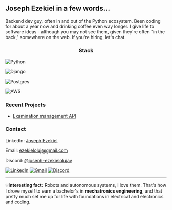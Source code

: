 ## Joseph Ezekiel in a few words...

<!--
**joseph-ezekiel/joseph-ezekiel** is a ✨ _special_ ✨ repository because its `README.md` (this file) appears on your GitHub profile.

Here are some ideas to get you started:

- 🔭 I’m currently working on ...
- 🌱 I’m currently learning ...
- 👯 I’m looking to collaborate on ...
- 🤔 I’m looking for help with ...
- 💬 Ask me about ...
- 📫 How to reach me: ...
- 😄 Pronouns: ...
- ⚡ Fun fact: ...
-->

Backend dev guy, often in and out of the Python ecosystem. Been coding for about a year now and drinking coffee even way longer. I give life to software ideas - although you may not see them, given they're often "in the back," somewhere on the web. If you're hiring, let's chat.

### <center>Stack</center>

![Python](https://img.shields.io/badge/Python-3776AB?logo=python&logoColor=fff)

![Django](https://img.shields.io/badge/Django-%23092E20.svg?logo=django&logoColor=white) 

![Postgres](https://img.shields.io/badge/Postgres-%23316192.svg?logo=postgresql&logoColor=white)

![AWS](https://custom-icon-badges.demolab.com/badge/AWS-%23FF9900.svg?logo=aws&logoColor=white)

### Recent Projects

- [Examination management API](https://github.com/joseph-ezekiel/vmlc_api)

### Contact

LinkedIn: [Joseph Ezekiel](https://www.linkedin.com/in/joseph-ezekiel-profile/)

Email: ezekieloluj@gmail.com

Discord: [@joseph-ezekielolujay](https://discord.com/users/931582976272236564)

[![LinkedIn](https://custom-icon-badges.demolab.com/badge/LinkedIn-0A66C2?logo=linkedin-white&logoColor=fff)](https://www.linkedin.com/in/joseph-ezekiel-profile/) [![Gmail](https://img.shields.io/badge/Gmail-D14836?logo=gmail&logoColor=white)](ezekieloluj@gmail.com) 
[![Discord](https://img.shields.io/badge/Discord-%235865F2.svg?&logo=discord&logoColor=white)](https://discord.com/users/931582976272236564)

---

💡**Interesting fact:** Robots and autonomous systems, I love them. That's how I drove myself to earn a bachelor's in **mechatronics engineering**, and that pretty much set me up for life with foundations in electrical and electronics and <u>coding.</u>